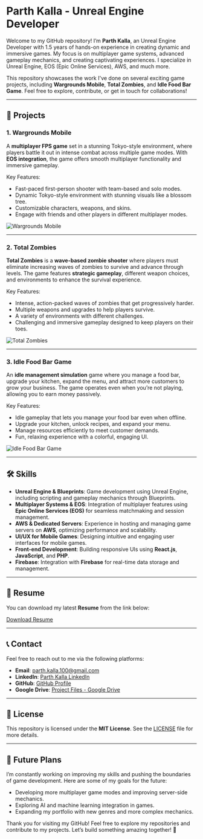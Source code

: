 # Parth Kalla - Unreal Engine Developer

Welcome to my GitHub repository! I’m **Parth Kalla**, an Unreal Engine Developer with 1.5 years of hands-on experience in creating dynamic and immersive games. My focus is on multiplayer game systems, advanced gameplay mechanics, and creating captivating experiences. I specialize in Unreal Engine, EOS (Epic Online Services), AWS, and much more.

This repository showcases the work I've done on several exciting game projects, including **Wargrounds Mobile**, **Total Zombies**, and **Idle Food Bar Game**. Feel free to explore, contribute, or get in touch for collaborations!

---

## 🚀 Projects

### 1. **Wargrounds Mobile**
A **multiplayer FPS game** set in a stunning Tokyo-style environment, where players battle it out in intense combat across multiple game modes. With **EOS integration**, the game offers smooth multiplayer functionality and immersive gameplay. 

Key Features:
- Fast-paced first-person shooter with team-based and solo modes.
- Dynamic Tokyo-style environment with stunning visuals like a blossom tree.
- Customizable characters, weapons, and skins.
- Engage with friends and other players in different multiplayer modes.

![Wargrounds Mobile](https://github.com/parthkalla/parthkalla/releases/tag/wargroundsmobile)

---

### 2. **Total Zombies**
**Total Zombies** is a **wave-based zombie shooter** where players must eliminate increasing waves of zombies to survive and advance through levels. The game features **strategic gameplay**, different weapon choices, and environments to enhance the survival experience.

Key Features:
- Intense, action-packed waves of zombies that get progressively harder.
- Multiple weapons and upgrades to help players survive.
- A variety of environments with different challenges.
- Challenging and immersive gameplay designed to keep players on their toes.

![Total Zombies](https://github.com/parthkalla/parthkalla/blob/main/totalzombies_screenshot.png)

---

### 3. **Idle Food Bar Game**
An **idle management simulation** game where you manage a food bar, upgrade your kitchen, expand the menu, and attract more customers to grow your business. The game operates even when you’re not playing, allowing you to earn money passively.

Key Features:
- Idle gameplay that lets you manage your food bar even when offline.
- Upgrade your kitchen, unlock recipes, and expand your menu.
- Manage resources efficiently to meet customer demands.
- Fun, relaxing experience with a colorful, engaging UI.

![Idle Food Bar Game](https://github.com/parthkalla/parthkalla/blob/main/idlefoodbar_screenshot.png)

---

## 🛠️ Skills
- **Unreal Engine & Blueprints**: Game development using Unreal Engine, including scripting and gameplay mechanics through Blueprints.
- **Multiplayer Systems & EOS**: Integration of multiplayer features using **Epic Online Services (EOS)** for seamless matchmaking and session management.
- **AWS & Dedicated Servers**: Experience in hosting and managing game servers on **AWS**, optimizing performance and scalability.
- **UI/UX for Mobile Games**: Designing intuitive and engaging user interfaces for mobile games.
- **Front-end Development**: Building responsive UIs using **React.js**, **JavaScript**, and **PHP**.
- **Firebase**: Integration with **Firebase** for real-time data storage and management.

---

## 📄 Resume
You can download my latest **Resume** from the link below:

[Download Resume](https://github.com/parthkalla/parthkalla/blob/main/ParthKallaResume.pdf)

---

## 📞 Contact
Feel free to reach out to me via the following platforms:

- **Email**: [parth.kalla.100@gmail.com](mailto:parth.kalla.100@gmail.com)
- **LinkedIn**: [Parth Kalla LinkedIn](https://www.linkedin.com/in/parth-kalla-b864a6240)
- **GitHub**: [GitHub Profile](https://github.com/parthkalla)
- **Google Drive**: [Project Files - Google Drive](https://drive.google.com/file/d/1d1NrxTRrM1tx9MRSyASjI7cD8At5hjS8/view?usp=sharing)

---

## 📌 License
This repository is licensed under the **MIT License**. See the [LICENSE](LICENSE) file for more details.

---

## 🚀 Future Plans
I’m constantly working on improving my skills and pushing the boundaries of game development. Here are some of my goals for the future:
- Developing more multiplayer game modes and improving server-side mechanics.
- Exploring AI and machine learning integration in games.
- Expanding my portfolio with new genres and more complex mechanics.

Thank you for visiting my GitHub! Feel free to explore my repositories and contribute to my projects. Let’s build something amazing together! 🚀
